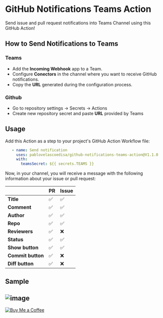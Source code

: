 # GitHub Notifications Teams Action
Send issue and pull request notifications into Teams Channel using this GitHub Action!

## How to Send Notifications to Teams

### Teams
- Add the __Incoming Webhook__ app to a Team.
- Configure __Conectors__ in the channel where you want to receive GitHub notifications.
- Copy the __URL__ generated during the configuration process.

### Github
- Go to repository settings -> Secrets -> Actions
- Create new repository secret and paste __URL__ provided by Teams

## Usage
Add this Action as a step to your project's GitHub Action Workflow file:

```yaml
   - name: Send notification
     uses: pablovelascoedisa/github-notifications-teams-action@V1.1.0
     with:
       teamsSecret: ${{ secrets.TEAMS }}
```

Now, in your channel, you will receive a message with the following information about your issue or pull request:

|                       | **PR**                         | **Issue**                                |
|-----------------------|------------------------------------------|------------------------------------------|
| **Title**            | ✅                        | ✅                       |
| **Comment**        | ✅                                      | ✅                                      |
| **Author**             | ✅                                      | ✅                                      |
| **Repo**       | ✅                                      | ✅                                      |
| **Reviewers** | ✅                             | ❌                                      |
| **Status** |   ✅   |  ✅   |
| **Show button** |   ✅   |  ✅   |
| **Commit button** |   ✅   |   ❌  |
| **Diff button** |   ✅   |  ❌   |

## Sample

![image](https://github.com/pablovelascoedisa/github-notifications-teams-action/assets/125445128/6300c781-a20c-4dc3-a7bb-ce8d2dcb564d)
--
[![Buy Me a Coffee](https://img.shields.io/badge/Buy%20Me%20a%20Coffee-%23FFDD00.svg?&style=for-the-badge&logo=ko-fi&logoColor=black)](https://www.buymeacoffee.com/pablovelasco)
